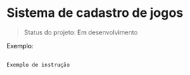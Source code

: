<h1>Sistema de cadastro de jogos</h1>

> Status do projeto: Em desenvolvimento

Exemplo:

```

Exemplo de instrução

```

